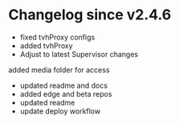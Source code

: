 # Changelog since v2.4.6
- fixed tvhProxy configs 
- added tvhProxy 
- Adjust to latest Supervisor changes

added media folder for access 
- updated readme and docs 
- added edge and beta repos 
- updated readme 
- update deploy workflow 
